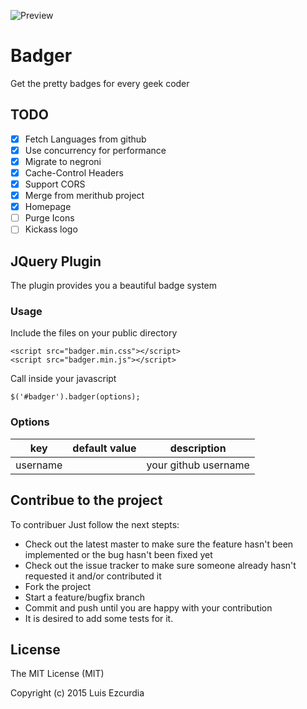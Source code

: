 ![Preview](https://raw.githubusercontent.com/3zcurdia/badger/master/public/preview.png "preview")

# Badger

Get the pretty badges for every geek coder

## TODO

- [x] Fetch Languages from github
- [x] Use concurrency for performance
- [x] Migrate to negroni
- [x] Cache-Control Headers
- [x] Support CORS
- [x] Merge from merithub project
- [x] Homepage
- [ ] Purge Icons
- [ ] Kickass logo

## JQuery Plugin

The plugin provides you a beautiful badge system

### Usage

Include the files on your public directory

    <script src="badger.min.css"></script>
    <script src="badger.min.js"></script>

Call inside your javascript

    $('#badger').badger(options);

### Options

|      key     | default value | description          |
| ------------ |:-------------:|:--------------------:|
| username     |               | your github username |


## Contribue to the project

To contribuer Just follow the next stepts:

* Check out the latest master to make sure the feature hasn't been implemented or the bug hasn't been fixed yet
* Check out the issue tracker to make sure someone already hasn't requested it and/or contributed it
* Fork the project
* Start a feature/bugfix branch
* Commit and push until you are happy with your contribution
* It is desired to add some tests for it.

## License

The MIT License (MIT)

Copyright (c) 2015 Luis Ezcurdia
